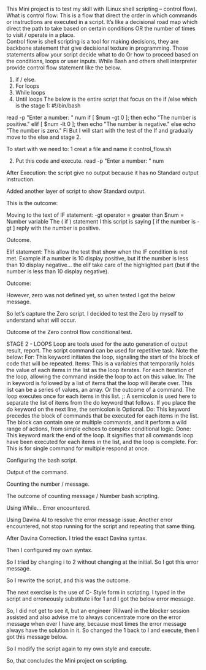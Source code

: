 This Mini project is to test my skill with (Linux shell scripting – control flow).
What is control flow: This is a flow that direct the order in which commands or instructions are executed in a script. It’s like a decisional road map which direct the path to take based on certain conditions OR the number of times to visit / operate in a place.  
Control flow is shell scripting is a tool for making decisions, they are backbone statement that give decisional texture in programming. Those statements allow your script decide what to do Or how to proceed based on the conditions, loops or user inputs. While Bash and others shell interpreter provide control flow statement like the below.
1.	 if / else.
2.	For loops
3.	While loops 
4.	Until loops
The below is the entire script that focus on the if /else which is the stage 1:
#!/bin/bash

read -p "Enter a number: " num
if [ $num -gt 0 ]; then
    echo "The number is positive."
elif [ $num -lt 0 ]; then
    echo "The number is negative."
else
    echo "The number is zero."
Fi
But I will start with the test of the If and gradually move to the else and stage 2.

To start with we need to:
1 creat a file and name it control_flow.sh
 
2. Put this code and execute.      read -p "Enter a number: " num
 
 
After Execution: the script give no output because it has no Standard output instruction.
  

Added another layer of script to show Standard output.
 
This is the outcome:
   


Moving to the text of IF statement:
-gt operator = greater than 
$num = Number variable
The ( if ) statement I this script is saying [ if the number is -gt ] reply with the number is positive.  
 

Outcome.
 

Elif statement: This allow the test that show when the IF condition is not met. Example if a number is 10 display positive, but if the number is less than 10 display negative… the elif take care of the highlighted part (but if the number is less than 10 display negative).
 
Outcome:
 

However, zero was not defined yet, so when tested I got the below message.
 
So let’s capture the Zero script. I decided to test the Zero by myself to understand what will occur.
 
Outcome of the Zero control flow conditional test.
 
STAGE 2  - LOOPS
Loop are tools used for the auto generation of output result, report. The script command can be used for repetitive task.
 Note the below:
For: This keyword initiates the loop, signaling the start of the block of code that will be repeated.
Items: This is a variables that temporarily holds the value of each items in the list as the loop iterates. For each iteration of the loop, allowing the command inside the loop to act on this value.
In: The in keyword is followed by a list of items that the loop will iterate over. This list can be a series of values, an array. Or the outcome of a command. The loop executes once for each items in this list. 
;: A semicolon is used here to separate the list of items from the do keyword that follows. If you place the do keyword on the next line, the semicolon is Optional.
Do: This keyword precedes the block of commands that be executed for each items in the list. The block can contain one or multiple commands, and it perform a wild range of actions, from simple echoes to complex conditional logic.
Done: This keyword mark the end of the loop. It signifies that all commands loop have been executed for each items in the list, and the loop is complete. 
For:  This is for single command for multiple respond at once.
 
Configuring the bash script.
 

Output of the command.
 
Counting the number / message.
 
The outcome of counting message / Number bash scripting.
 
Using While…
Error encountered.
 
Using Davina AI to resolve the error message issue.
Another error encountered, not stop running for the script and repeating that same thing. 
 
After Davina Correction. I tried the exact Davina syntax.
  
Then I configured my own syntax.
 
So I tried by changing i to 2 without changing at the initial. So I got this error message.
  
So I rewrite the script, and this was the outcome.
 

The next exercise is the use of C- Style form in scripting.
I typed in the script and erroneously substitute i for 1 and I got the below error message.  
 
So, I did not get to see it, but an engineer (Rilwan) in the blocker session assisted and also advise me to always concentrate more on the error message when ever I have any, because most times the error message always have the solution in it. So changed the 1 back to I and execute, then I got this message below.
 
So I modify the script again to my own style and execute.
   
 
So, that concludes the Mini project on scripting. 
